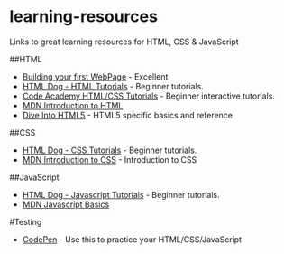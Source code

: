 # learning-resources
Links to great learning resources for HTML, CSS &amp; JavaScript

##HTML

- [Building your first WebPage](http://learn.shayhowe.com/html-css/building-your-first-web-page/) - Excellent
- [HTML Dog - HTML Tutorials](http://htmldog.com/guides/html/beginner/) - Beginner tutorials.
- [Code Academy HTML/CSS Tutorials](https://www.codecademy.com/en/tracks/htmlcss) - Beginner interactive tutorials.
- [MDN Introduction to HTML](https://developer.mozilla.org/en-US/Learn/HTML/Introduction_to_HTML)
- [Dive Into HTML5](http://diveintohtml5.info/) - HTML5 specific basics and reference

##CSS

- [HTML Dog - CSS Tutorials](http://htmldog.com/guides/css/beginner/) - Beginner tutorials.
- [MDN Introduction to CSS](https://developer.mozilla.org/en-US/Learn/CSS/Introduction_to_CSS) - Introduction to CSS

##JavaScript

- [HTML Dog - Javascript Tutorials](http://htmldog.com/guides/Javascript/beginner/) - Beginner tutorials.
- [MDN Javascript Basics](https://developer.mozilla.org/en-US/Learn/Getting_started_with_the_web/JavaScript_basics)

#Testing

- [CodePen](http://codepen.io/pen/) - Use this to practice your HTML/CSS/JavaScript
